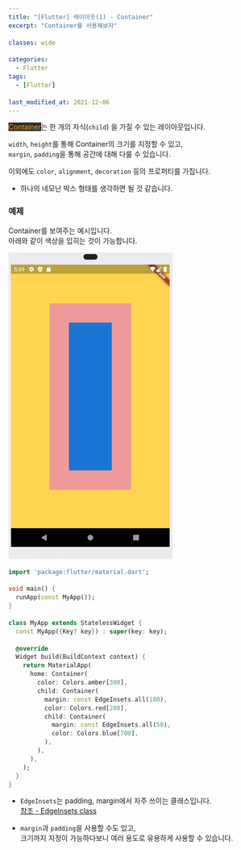 ```yaml
---
title: "[Flutter] 레이아웃(1) - Container"
excerpt: "Container를 사용해보자"

classes: wide

categories:
  - Flutter
tags:
  - [Flutter]

last_modified_at: 2021-12-06
---
```


<mark style="background-color: #2e2e2e; color: orange;">Container</mark>는 한 개의 자식(`child`) 을 가질 수 있는 레이아웃입니다.   

`width`, `height`를 통해 Container의 크기를 지정할 수 있고,   
`margin`, `padding`을 통해 공간에 대해 다룰 수 있습니다.

이외에도 `color`, `alignment`, `decoration` 등의 프로퍼티를 가집니다.

* 하나의 네모난 박스 형태를 생각하면 될 것 같습니다.

### 예제

Container를 보여주는 예시입니다.   
아래와 같이 색상을 입히는 것이 가능합니다.

![image](/images/flutter-image/container_sample.png)

```dart
import 'package:flutter/material.dart';

void main() {
  runApp(const MyApp());
}

class MyApp extends StatelessWidget {
  const MyApp({Key? key}) : super(key: key);

  @override
  Widget build(BuildContext context) {
    return MaterialApp(
      home: Container(
        color: Colors.amber[300],
        child: Container(
          margin: const EdgeInsets.all(100),
          color: Colors.red[200],
          child: Container(
            margin: const EdgeInsets.all(50),
            color: Colors.blue[700],
          ),
        ),
      ),
    );
  }
}
```

* `EdgeInsets`는 padding, margin에서 자주 쓰이는 클래스입니다.   
[참조 - EdgeInsets class](https://api.flutter.dev/flutter/painting/EdgeInsets-class.html)

* `margin`과 `padding`을 사용할 수도 있고,   
크기까지 지정이 가능하다보니 여러 용도로 유용하게 사용할 수 있습니다.
